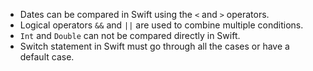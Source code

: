 - Dates can be compared in Swift using the `<` and `>` operators.
- Logical operators `&&` and `||` are used to combine multiple conditions.
- `Int` and `Double` can not be compared directly in Swift.
- Switch statement in Swift must go through all the cases or have a default case.
